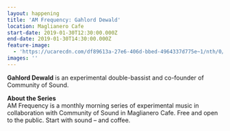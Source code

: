 ```yaml
---
layout: happening
title: 'AM Frequency: Gahlord Dewald'
location: Maglianero Cafe
start-date: 2019-01-30T12:30:00.000Z
end-date: 2019-01-30T14:30:00.000Z
feature-image:
  - 'https://ucarecdn.com/df89613a-27e6-406d-bbed-4964337d775e~1/nth/0/'
images: ''
---
```

**Gahlord Dewald** is an experimental double-bassist and co-founder of Community of Sound. 



**About the Series**\
AM Frequency is a monthly morning series of experimental music in collaboration with Community of Sound in Maglianero Cafe. Free and open to the public. Start with sound – and coffee.
